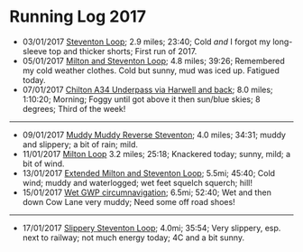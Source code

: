# Running Log 2017

- 03/01/2017 [Steventon Loop](https://www.strava.com/activities/819740301); 2.9 miles; 23:40; Cold _and_ I forgot my long-sleeve top and thicker shorts; First run of 2017.
- 05/01/2017 [Milton and Steventon Loop](https://www.strava.com/activities/821939368); 4.8 miles; 39:26; Remembered my cold weather clothes. Cold but sunny, mud was iced up. Fatigued today.
- 07/01/2017 [Chilton A34 Underpass via Harwell and back](https://www.strava.com/activities/823762273); 8.0 miles; 1:10:20; Morning; Foggy until got above it then sun/blue skies; 8 degrees; Third of the week!

---

- 09/01/2017 [Muddy Muddy Reverse Steventon](https://www.strava.com/activities/826263274/overview); 4.0 miles; 34:31; muddy and slippery; a bit of rain; mild.
- 11/01/2017 [Milton Loop](https://www.strava.com/activities/828402032) 3.2 miles; 25:18; Knackered today; sunny, mild; a bit of wind.
- 13/01/2017 [Extended Milton and Steventon Loop](https://www.strava.com/activities/830466350); 5.5mi; 45:40; Cold wind; muddy and waterlogged; wet feet squelch squerch; hill!
- 15/01/2017 [Wet GWP circumnavigation](https://www.strava.com/activities/832542811); 6.5mi; 52:40; Wet and then down Cow Lane very muddy; Need some off road shoes!

---

- 17/01/2017 [Slippery Steventon Loop](https://www.strava.com/activities/834879492); 4.0mi; 35:54; Very slippery, esp. next to railway; not much energy today; 4C and a bit sunny.

